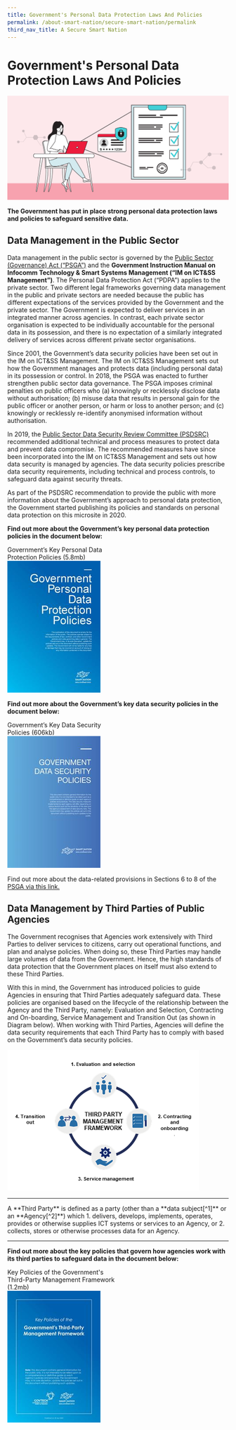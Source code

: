 ```yaml
---
title: Government's Personal Data Protection Laws And Policies
permalink: /about-smart-nation/secure-smart-nation/permalink
third_nav_title: A Secure Smart Nation
---
```

# Government's Personal Data Protection Laws And Policies
![Personal Data Protection Laws and Policies](/images/personal-data-wip.png)

**The Government has put in place strong personal data protection laws and policies to safeguard sensitive data.**

## Data Management in the Public Sector

Data management in the public sector is governed by the  <a href="https://sso.agc.gov.sg/Act/PSGA2018" target="_blank">Public Sector (Governance) Act (“PSGA”)</a> and the  **Government Instruction Manual on Infocomm Technology & Smart Systems Management (“IM on ICT&SS Management”)**. The Personal Data Protection Act (“PDPA”) applies to the private sector. Two different legal frameworks governing data management in the public and private sectors are needed because the public has different expectations of the services provided by the Government and the private sector. The Government is expected to deliver services in an integrated manner across agencies. In contrast, each private sector organisation is expected to be individually accountable for the personal data in its possession, and there is no expectation of a similarly integrated delivery of services across different private sector organisations.

Since 2001, the Government’s data security policies have been set out in the IM on ICT&SS Management. The IM on ICT&SS Management sets out how the Government manages and protects data (including personal data) in its possession or control. In 2018, the PSGA was enacted to further strengthen public sector data governance. The PSGA imposes criminal penalties on public officers who (a) knowingly or recklessly disclose data without authorisation; (b) misuse data that results in personal gain for the public officer or another person, or harm or loss to another person; and (c) knowingly or recklessly re-identify anonymised information without authorisation.

In 2019, the  [Public Sector Data Security Review Committee (PSDSRC)](/abt-smart-nation/secure-smart-nation/pdp-initiatives) recommended additional technical and process measures to protect data and prevent data compromise. The recommended measures have since been incorporated into the IM on ICT&SS Management and sets out how data security is managed by agencies. The data security policies prescribe data security requirements, including technical and process controls, to safeguard data against security threats.

As part of the PSDSRC recommendation to provide the public with more information about the Government’s approach to personal data protection, the Government started publishing its policies and standards on personal data protection on this microsite in 2020.

**Find out more about the Government’s key personal data protection policies in the document below:**

<div style="width:50%"> 
 Government’s Key Personal Data Protection Policies (5.8mb)
</div>
<div style="width:50%"> 
 <a href="/files/publications/government-personal-data-protection-policies-jul21.pdf" target="_blank"><img src="/images/abt-smart-nation/government-personal-data-protection-policies-apr2020.jpeg"></a>
</div>

**Find out more about the Government’s key data security policies in the document below:**

<div style="width:50%"> 
 Government’s Key Data Security Policies (606kb)
</div>
<div style="width:50%"> 
 <a href="/files/publications/government-data-security-policies.pdf" target="_blank"><img src="/images/abt-smart-nation/government-data-security-policies.jpeg"></a>
</div>

Find out more about the data-related provisions in Sections 6 to 8 of the <a href="https://sso.agc.gov.sg/Act/PSGA2018" target="_blank">PSGA via this link.</a>
 
## Data Management by Third Parties of Public Agencies

The Government recognises that Agencies work extensively with Third Parties to deliver services to citizens, carry out operational functions, and plan and analyse policies. When doing so, these Third Parties may handle large volumes of data from the Government. Hence, the high standards of data protection that the Government places on itself must also extend to these Third Parties.

With this in mind, the Government has introduced policies to guide Agencies in ensuring that Third Parties adequately safeguard data. These policies are organised based on the lifecycle of the relationship between the Agency and the Third Party, namely: Evaluation and Selection, Contracting and On-boarding, Service Management and Transition Out (as shown in Diagram below). When working with Third Parties, Agencies will define the data security requirements that each Third Party has to comply with based on the Government’s data security policies.

![Third party management framework](/images/abt-smart-nation/pdp-third-party-framework.png)

<hr>
A **Third Party** is defined as a party (other than a **data subject[^1]** or an **Agency[^2]**) which
1. delivers, develops, implements, operates, provides or otherwise supplies ICT systems or services to an Agency, or
2. collects, stores or otherwise processes data for an Agency.

[^1]: Data subject refers to the individual or entity to which the data relates.
[^2]: Agency refers to Organs of State, Ministries, Departments and Statutory Boards
<hr>

**Find out more about the key policies that govern how agencies work with its third parties to safeguard data in the document below:**

<div style="width:50%"> 
 Key Policies of the Government's Third-Party Management Framework (1.2mb)
</div>
<div style="width:50%"> 
 <a href="/files/publications/key-policies-third-party-framework.pdf" target="_blank"><img src="/images/abt-smart-nation/key-policies-third-party-framework.jpeg"></a>
</div>
